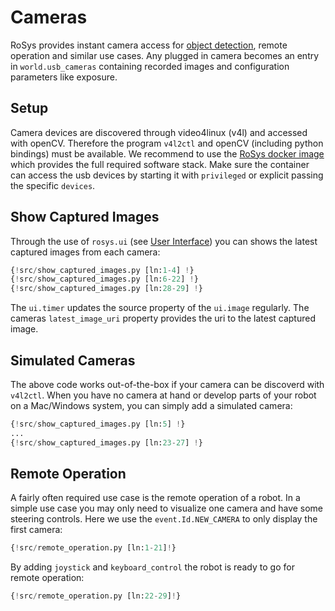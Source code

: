 # Cameras

RoSys provides instant camera access for [object detection](object_detection.md), remote operation and similar use cases.
Any plugged in camera becomes an entry in `world.usb_cameras` containing recorded images and configuration parameters like exposure.

## Setup

Camera devices are discovered through video4linux (v4l) and accessed with openCV.
Therefore the program `v4l2ctl` and openCV (including python bindings) must be available.
We recommend to use the [RoSys docker image](https://hub.docker.com/r/zauberzeug/rosys) which provides the full required software stack.
Make sure the container can access the usb devices by starting it with `privileged` or explicit passing the specific `devices`.

## Show Captured Images

Through the use of `rosys.ui` (see [User Interface](../architecture/user_interface.md)) you can shows the latest captured images from each camera:

```python hl_lines="8 12-21"
{!src/show_captured_images.py [ln:1-4] !}
{!src/show_captured_images.py [ln:6-22] !}
{!src/show_captured_images.py [ln:28-29] !}
```

The `ui.timer` updates the source property of the `ui.image` regularly.
The cameras `latest_image_uri` property provides the uri to the latest captured image.

## Simulated Cameras

The above code works out-of-the-box if your camera can be discoverd with `v4l2ctl`.
When you have no camera at hand or develop parts of your robot on a Mac/Windows system,
you can simply add a simulated camera:

```python hl_lines="8-15"
{!src/show_captured_images.py [ln:5] !}
...
{!src/show_captured_images.py [ln:23-27] !}
```

## Remote Operation

A fairly often required use case is the remote operation of a robot.
In a simple use case you may only need to visualize one camera and have some steering controls.
Here we use the `event.Id.NEW_CAMERA` to only display the first camera:

```python hl_lines="16 20"
{!src/remote_operation.py [ln:1-21]!}
```

By adding `joystick` and `keyboard_control` the robot is ready to go for remote operation:

```python hl_lines="4 5"
{!src/remote_operation.py [ln:22-29]!}
```
